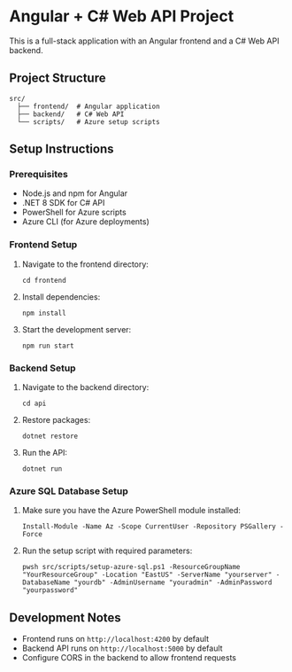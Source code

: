# Angular + C# Web API Project

This is a full-stack application with an Angular frontend and a C# Web API backend.

## Project Structure

```
src/
  ├── frontend/  # Angular application
  ├── backend/   # C# Web API
  └── scripts/   # Azure setup scripts
```

## Setup Instructions

### Prerequisites
- Node.js and npm for Angular
- .NET 8 SDK for C# API
- PowerShell for Azure scripts
- Azure CLI (for Azure deployments)

### Frontend Setup
1. Navigate to the frontend directory:
   ```
   cd frontend
   ```

2. Install dependencies:
   ```
   npm install
   ```

3. Start the development server:
   ```
   npm run start
   ```

### Backend Setup
1. Navigate to the backend directory:
   ```
   cd api
   ```

2. Restore packages:
   ```
   dotnet restore
   ```

3. Run the API:
   ```
   dotnet run
   ```

### Azure SQL Database Setup
1. Make sure you have the Azure PowerShell module installed:
   ```
   Install-Module -Name Az -Scope CurrentUser -Repository PSGallery -Force
   ```

2. Run the setup script with required parameters:
   ```
   pwsh src/scripts/setup-azure-sql.ps1 -ResourceGroupName "YourResourceGroup" -Location "EastUS" -ServerName "yourserver" -DatabaseName "yourdb" -AdminUsername "youradmin" -AdminPassword "yourpassword"
   ```

## Development Notes
- Frontend runs on `http://localhost:4200` by default
- Backend API runs on `http://localhost:5000` by default
- Configure CORS in the backend to allow frontend requests